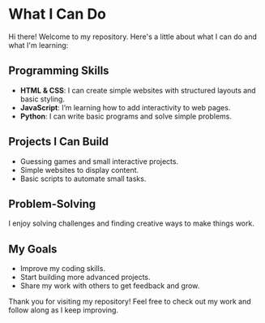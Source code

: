 # What I Can Do  

Hi there! Welcome to my repository. Here's a little about what I can do and what I'm learning:  

## Programming Skills  
- **HTML & CSS**: I can create simple websites with structured layouts and basic styling.  
- **JavaScript**: I’m learning how to add interactivity to web pages.  
- **Python**: I can write basic programs and solve simple problems.  

## Projects I Can Build  
- Guessing games and small interactive projects.  
- Simple websites to display content.  
- Basic scripts to automate small tasks.  

## Problem-Solving  
I enjoy solving challenges and finding creative ways to make things work.  

## My Goals  
- Improve my coding skills.  
- Start building more advanced projects.  
- Share my work with others to get feedback and grow.  

Thank you for visiting my repository! Feel free to check out my work and follow along as I keep improving.
